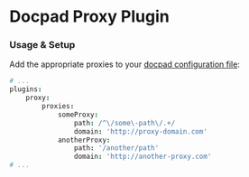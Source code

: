 # Docpad Proxy Plugin

### Usage & Setup
Add the appropriate proxies to your [docpad configuration file](http://docpad.org/docs/config):

``` coffee
# ...
plugins:
	proxy:
		proxies: 
			someProxy:
				path: /^\/some\-path\/.+/
				domain: 'http://proxy-domain.com'
			anotherProxy:
				path: '/another/path'
				domain: 'http://another-proxy.com'
# ...
```